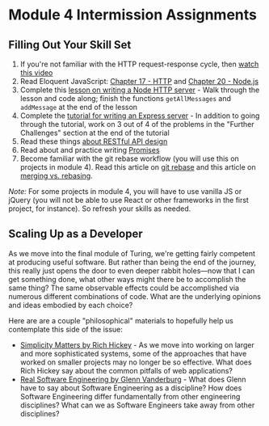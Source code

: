 # Module 4 Intermission Assignments

## Filling Out Your Skill Set

1. If you're not familiar with the HTTP request-response cycle, then [watch this video](https://www.youtube.com/watch?v=eesqK59rhGA)
2. Read Eloquent JavaScript: [Chapter 17 - HTTP](http://eloquentjavascript.net/17_http.html) and [Chapter 20 - Node.js](http://eloquentjavascript.net/20_node.html)
3. Complete this [lesson on writing a Node HTTP server](http://frontend.turing.io/lessons/module-4/node.html) - Walk through the lesson and code along; finish the functions `getAllMessages` and `addMessage` at the end of the lesson
4. Complete the [tutorial for writing an Express server](https://medium.com/@jaeger.rob/introduction-to-nodes-express-js-db5617047150) - In addition to going through the tutorial, work on 3 out of 4 of the problems in the "Further Challenges" section at the end of the tutorial
5. Read these things [about RESTful API design](https://hackernoon.com/restful-api-designing-guidelines-the-best-practices-60e1d954e7c9)
6. Read about and practice writing [Promises](https://gist.github.com/robbiejaeger/dc8f55c1f9462741090862f736b82cab)
7. Become familiar with the git rebase workflow (you will use this on projects in module 4). Read this article on [git rebase](https://www.atlassian.com/git/tutorials/rewriting-history/git-rebase) and this article on [merging vs. rebasing](https://www.atlassian.com/git/tutorials/merging-vs-rebasing).

*Note:* For some projects in module 4, you will have to use vanilla JS or jQuery (you will not be able to use React or other frameworks in the first project, for instance). So refresh your skills as needed.

## Scaling Up as a Developer

As we move into the final module of Turing, we're getting fairly competent at producing useful software. But rather than being the end of the journey, this really just opens the door to even deeper rabbit holes—now that I can get something done, what other ways might there be to accomplish the same thing? The same observable effects could be accomplished via numerous different combinations of code. What are the underlying opinions and ideas embodied by each choice?

Here are are a couple "philosophical" materials to hopefully help us contemplate this side of the issue:

* [Simplicity Matters by Rich Hickey](https://www.youtube.com/watch?v=rI8tNMsozo0) - As we move into working on larger and more sophisticated systems, some of the approaches that have worked on smaller projects may no longer be so effective. What does Rich Hickey say about the common pitfalls of web applications?
* [Real Software Engineering by Glenn Vanderburg](https://www.youtube.com/watch?v=NP9AIUT9nos) - What does Glenn have to say about Software Engineering as a discipline? How does Software Engineering differ fundamentally from other engineering disciplines? What can we as Software Engineers take away from other disciplines?
